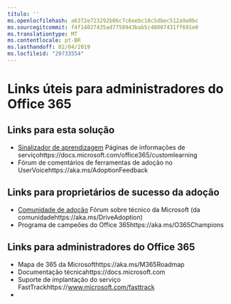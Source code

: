 ```yaml
---
título: ''
ms.openlocfilehash: a6372e723292b06c7c6eebc18c5dbec512a9a9bc
ms.sourcegitcommit: f4f14027435ad7750943bab5c48007431ff691e0
ms.translationtype: MT
ms.contentlocale: pt-BR
ms.lasthandoff: 02/04/2019
ms.locfileid: "29733554"
---
```

# <a name="helpful-links-for-office-365-administrators"></a>Links úteis para administradores do Office 365

## <a name="links-for-this-solution"></a>Links para esta solução

- [Sinalizador de aprendizagem](https://docs.microsoft.com/office365/customlearning) Páginas de informações de serviçohttps://docs.microsoft.com/office365/customlearning
- Fórum de comentários de ferramentas de adoção no UserVoicehttps://aka.ms/AdoptionFeedback 

## <a name="links-for-adoption-success-owners"></a>Links para proprietários de sucesso da adoção
- [Comunidade de adoção](https://aka.ms/DriveAdoption) Fórum sobre técnico da Microsoft (da comunidadehttps://aka.ms/DriveAdoption)
- Programa de campeões do Office 365https://aka.ms/O365Champions 

## <a name="links-for-office-365-administrators"></a>Links para administradores do Office 365
- Mapa de 365 da Microsofthttps://aka.ms/M365Roadmap
- Documentação técnicahttps://docs.microsoft.com
- Suporte de implantação do serviço FastTrackhttps://www.microsoft.com/fasttrack
- 
